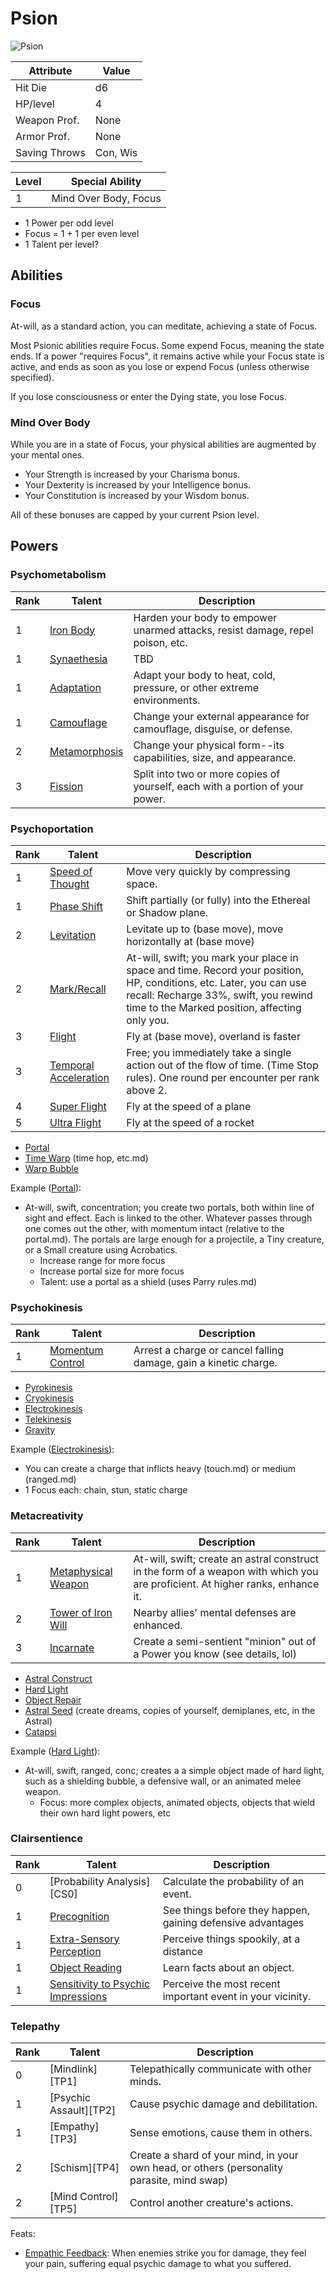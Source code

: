 ---
---

# Psion
![Psion](</img/character/classes/psion-b.jpg>)

Attribute     | Value
--------------|---------
Hit Die       | d6
HP/level      | 4
Weapon Prof.  | None
Armor Prof.   | None
Saving Throws | Con, Wis

Level | Special Ability
------|----------------
1     | Mind Over Body, Focus

- 1 Power per odd level
- Focus = 1 + 1 per even level
- 1 Talent per level?



## Abilities


### Focus
At-will, as a standard action, you can meditate, achieving a state of Focus.

Most Psionic abilities require Focus. Some expend Focus, meaning the state ends. If a power "requires Focus", it remains active while your Focus state is active, and ends as soon as you lose or expend Focus (unless otherwise specified).

If you lose consciousness or enter the Dying state, you lose Focus.


### Mind Over Body
While you are in a state of Focus, your physical abilities are augmented by your mental ones.
- Your Strength is increased by your Charisma bonus.
- Your Dexterity is increased by your Intelligence bonus.
- Your Constitution is increased by your Wisdom bonus.

All of these bonuses are capped by your current Psion level.



## Powers

### Psychometabolism
Rank | Talent             | Description
-----|--------------------|------------
1    | [Iron Body][PM1]   | Harden your body to empower unarmed attacks, resist damage, repel poison, etc.
1    | [Synaethesia][PM3] | TBD
1    | [Adaptation][PM4]  | Adapt your body to heat, cold, pressure, or other extreme environments.
1    | [Camouflage][PM5]  | Change your external appearance for camouflage, disguise, or defense.
2    | [Metamorphosis][PM7] | Change your physical form--its capabilities, size, and appearance.
3    | [Fission][PM8]     | Split into two or more copies of yourself, each with a portion of your power.

[PM1]: /character/powers/psion/iron-body.md
[PM2]: /character/powers/psion/thick-skin.md
[PM3]: /character/powers/psion/synaethesia.md
[PM4]: /character/powers/psion/adaptation.md
[PM5]: /character/powers/psion/camouflage.md
[PM6]: /character/powers/psion/phase-shift.md
[PM7]: #
[PM8]: #

### Psychoportation
Rank | Talent                                        | Description
-----|-----------------------------------------------|------------
1    | [Speed of Thought][SpeedOfThought]            | Move very quickly by compressing space.
1    | [Phase Shift][PhaseShiftIncorporeal]          | Shift partially (or fully) into the Ethereal or Shadow plane.
2    | [Levitation][Levitation]                      | Levitate up to (base move), move horizontally at (base move)
2    | [Mark/Recall][MarkRecall]                     | At-will, swift; you mark your place in space and time. Record your position, HP, conditions, etc. Later, you can use recall: Recharge 33%, swift, you rewind time to the Marked position, affecting only you.
3    | [Flight][Flight]                              | Fly at (base move), overland is faster
3    | [Temporal Acceleration][TemporalAcceleration] | Free; you immediately take a single action out of the flow of time. (Time Stop rules). One round per encounter per rank above 2.
4    | [Super Flight][SuperFlight]                   | Fly at the speed of a plane
5    | [Ultra Flight][UltraFlight]                   | Fly at the speed of a rocket


- [Portal][Portal]
- [Time Warp][TimeWarp] (time hop, etc.md)
- [Warp Bubble][WarpBubble]

Example ([Portal][Portal]):
- At-will, swift, concentration; you create two portals, both within line of sight and effect. Each is linked to the other. Whatever passes through one comes out the other, with momentum intact (relative to the portal.md). The portals are large enough for a projectile, a Tiny creature, or a Small creature using Acrobatics.
  - Increase range for more focus
  - Increase portal size for more focus
  - Talent: use a portal as a shield (uses Parry rules.md)

[SpeedOfThought]: /character/powers/psion/speed-of-thought.md
[PhaseShiftIncorporeal]: /character/powers/psion/phase-shift-incorporeal.md
[Levitation]: /character/powers/psion/levitation.md
[DimensionShift]: /character/powers/psion/dimension-shift.md
[MarkRecall]: /character/powers/psion/mark-recall.md
[Flight]: /character/powers/psion/flight.md
[TemporalAcceleration]: /character/powers/psion/temporal-acceleration.md
[SuperFlight]: /character/powers/psion/super-flight.md
[UltraFlight]: /character/powers/psion/ultra-flight.md

### Psychokinesis

Rank | Talent                              | Description
-----|-------------------------------------|------------
1    | [Momentum Control][MomentumControl] | Arrest a charge or cancel falling damage, gain a kinetic charge.


- [Pyrokinesis][Pyrokinesis]
- [Cryokinesis][Cryokinesis]
- [Electrokinesis][Electrokinesis]
- [Telekinesis][Telekinesis]
- [Gravity][Gravity]

Example ([Electrokinesis][Electrokinesis]):
- You can create a charge that inflicts heavy (touch.md) or medium (ranged.md)
- 1 Focus each: chain, stun, static charge


[MomentumControl]: /character/powers/psion/momentum-control.md

### Metacreativity

Rank | Talent                                    | Description
-----|-------------------------------------------|------------
1    | [Metaphysical Weapon][MetaphysicalWeapon] | At-will, swift; create an astral construct in the form of a weapon with which you are proficient. At higher ranks, enhance it.
2    | [Tower of Iron Will][TowerOfIronWill]     | Nearby allies' mental defenses are enhanced.
3    | [Incarnate][Incarnate]                    | Create a semi-sentient "minion" out of a Power you know (see details, lol)


- [Astral Construct][AstralConstruct]
- [Hard Light][HardLight]
- [Object Repair][ObjectRepair]
- [Astral Seed][AstralSeed] (create dreams, copies of yourself, demiplanes, etc, in the Astral)
- [Catapsi][Catapsi]

Example ([Hard Light][HardLight]):
- At-will, swift, ranged, conc; creates a a simple object made of hard light, such as a shielding bubble, a defensive wall, or an animated melee weapon.
  - Focus: more complex objects, animated objects, objects that wield their own hard light powers, etc


[MetaphysicalWeapon]: /character/powers/psion/metaphysical-weapon.md
[TowerOfIronWill]: /character/powers/psion/tower-of-iron-will.md
[Incarnate]: /character/powers/psion/incarnate.md

### Clairsentience

Rank | Talent                                    | Description
-----|-------------------------------------------|------------
0    | [Probability Analysis][CS0] | Calculate the probability of an event.
1    | [Precognition][CS1]       | See things before they happen, gaining defensive advantages
1    | [Extra-Sensory Perception][CS2] | Perceive things spookily, at a distance
1    | [Object Reading][CS3]           | Learn facts about an object.
1    | [Sensitivity to Psychic Impressions][CS4] | Perceive the most recent important event in your vicinity.


[C01]: /character/powers/psion/probability-analysis.md
[CS1]: /character/powers/psion/precognition.md
[CS2]: /character/powers/psion/extra-sensory-perception.md
[CS3]: /character/powers/psion/object-reading.md
[CS4]: /character/powers/psion/sensitivity-to-psychic-impressions.md

### Telepathy

Rank | Talent                         | Description
-----|--------------------------------|------------
0    | [Mindlink][TP1]                | Telepathically communicate with other minds.
1    | [Psychic Assault][TP2]         | Cause psychic damage and debilitation.
1    | [Empathy][TP3]                 | Sense emotions, cause them in others.
2    | [Schism][TP4]                  | Create a shard of your mind, in your own head, or others (personality parasite, mind swap)
2    | [Mind Control][TP5]            | Control another creature's actions.

Feats:
- [Empathic Feedback](#): When enemies strike you for damage, they feel your pain, suffering equal psychic damage to what you suffered.


[Fission]: /character/powers/psion/fission.md
[Portal]: /character/powers/psion/portal.md
[TimeWarp]: /character/powers/psion/time-warp.md
[WarpBubble]: /character/powers/psion/warp-bubble.md
[Pyrokinesis]: /character/powers/psion/pyrokinesis.md
[Cryokinesis]: /character/powers/psion/cryokinesis.md
[Electrokinesis]: /character/powers/psion/electrokinesis.md
[Telekinesis]: /character/powers/psion/telekinesis.md
[Gravity]: /character/powers/psion/gravity.md
[AstralConstruct]: /character/powers/psion/astral-construct.md
[HardLight]: /character/powers/psion/hard-light.md
[ObjectRepair]: /character/powers/psion/object-repair.md
[AstralSeed]: /character/powers/psion/astral-seed.md
[Catapsi]: /character/powers/psion/catapsi.md
[ESP]: /character/powers/psion/extra-sensory-perception.md
[Prognostication]: /character/powers/psion/prognostication.md
[Sensitivity]: /character/powers/psion/sensitivity-to-psychic-impressions.md
[ObjectReading]: /character/powers/psion/object-reading.md
[ProbabilityAnalysis]: /character/powers/psion/probability-analysis.md
[Mindlink]: /character/powers/psion/mindlink.md
[PsychicAssault]: /character/powers/psion/psychic-assault.md
[Empathy]: /character/powers/psion/empathy.md
